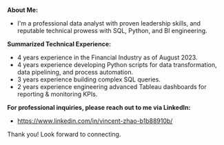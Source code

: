 **About Me:**
- I'm a professional data analyst with proven leadership skills, and reputable technical prowess with SQL, Python, and BI engineering.

**Summarized Technical Experience:**
- 4 years experience in the Financial Industry as of August 2023.
- 4 years experience developing Python scripts for data transformation, data pipelining, and process automation.
- 3 years experience building complex SQL queries.
- 2 years experience engineering advanced Tableau dashboards for reporting & monitoring KPIs.

**For professional inquiries, please reach out to me via LinkedIn:**
- https://www.linkedin.com/in/vincent-zhao-b1b88910b/

Thank you! Look forward to connecting.

<!---
- 👋 Hi, I’m @zhaov23
- 👀 I’m interested in ...
- 🌱 I’m currently learning ...
- 💞️ I’m looking to collaborate on ...
- 📫 How to reach me ...


zhaov23/zhaov23 is a ✨ special ✨ repository because its `README.md` (this file) appears on your GitHub profile.
You can click the Preview link to take a look at your changes.
--->
